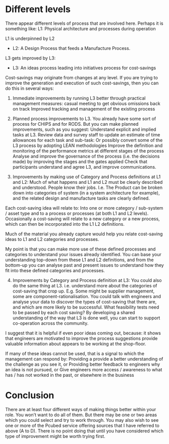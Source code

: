 # Different levels
There appear different levels of process that are involved here. Perhaps it is something like:
L1: Physical  architecture and processes during operation

L1 is underpinned by L2
- L2: A Design Process that feeds a Manufacture Process.

L3 gets improved by L3:
- L3: An ideas process leading into initiatives process for cost-savings

Cost-savings may originate from changes at any  level. If you are trying to improve the generation and execution of such cost-savings, then you can do this in several ways:

1. Immediate improvements by running L3 better through practical management measures: 
casual meeting to get obvious omissions back on track
Improved tracking and management of the existing process

2. Planned process improvements to L3. You already have some sort of process for CHIPS and for RODS. But you can make planned improvements, such as you suggest:
Understand explicit and implied tasks at L3. 
Review data and survey staff to update an estimate of time allowances for each task and sub-task:
Or possibly convert some of the L3 process by adopting LEAN methodologies 
Improve the definition and monitoring of the performance metrics at different stages of the process
Analyse and improve the governance of the process (i.e. the decisions made) by improving the stages and the gates applied
Check that participants understand and agree L3, and improve communications.

3. Improvements by making use of Category and Process definitions at L1 and L2: Much of what happens and L1 and L2 must be clearly described and understood. People know their jobs. I.e. The Product can be broken down into categories of system (in a system architecture for example), and the related design and manufacture tasks are clearly defined. 

Each cost-saving idea will relate to: 
Into one or more category / sub-system / asset type
 and to a process or processes (at both L1 and L2 levels). 
Occasionally a cost-saving will relate to a new category or a new process, which can then be incorporated into the L1 L2 definitions. 

Much of the material you already capture would help you relate cost-saving ideas to L1 and L2 categories and processes. 

My point is that you can make more use of these defined processes and categories to understand your issues already identified. You can base your understanding top-down from these L1 and L2 definitions, and from the bottom-up you can analyse past and present issues to understand how they fit into these defined categories and processes.

4. Improvements by Category and Process definition at L3: You could also do the same thing at L3. i.e. understand more about the categories of cost-saving that crop up. E.g. Some might be supplier management, some are component-rationalisation. You could talk with engineers and analyse your data to discover the types of cost-saving that there are, and which are more likely to be successful. What feasibility tests need to be passed by each cost saving? By developing a shared understanding of the way that L3 is done well, you can start to support co-operation across the community. 


I suggest that it is helpful if even poor ideas coming out, because:
it shows that engineers are motivated to improve the process
suggestions provide valuable information about appears to be working at the shop-floor. 

If many of these ideas cannot be used, that is a signal to which the management can respond by: 
Providing a provide a better understanding of the challenge as you see it, or 
Providing better feedback to engineers why an idea is not pursued, or
Give engineers more access / awareness to what has / has not worked in the past, or elsewhere in the business


# Conclusion
There are at least four different ways of making things better within your role. You won’t want to do all of them. But there may be one or two areas which you could select and try to work through. You may also wish to see one or more of the Pcubed service offering sources that I have referred to above (A to D). There is no point doing that until you have considered which type of improvement might be worth trying first. 